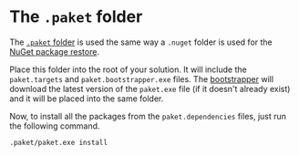 # The `.paket` folder

The [`.paket` folder](https://github.com/fsprojects/Paket/tree/master/.paket) is used the same way a `.nuget` folder is used for the [NuGet package restore](http://docs.nuget.org/docs/workflows/using-nuget-without-committing-packages).

Place this folder into the root of your solution. It will include the `paket.targets` and `paket.bootstrapper.exe` files. The [bootstrapper](http://fsprojects.github.io/Paket/bootstrapper.html) will download the latest version of the `paket.exe` file (if it doesn't already exist) and it will be placed into the same folder.

Now, to install all the packages from the `paket.dependencies` files, just run the following command.

	.paket/paket.exe install
